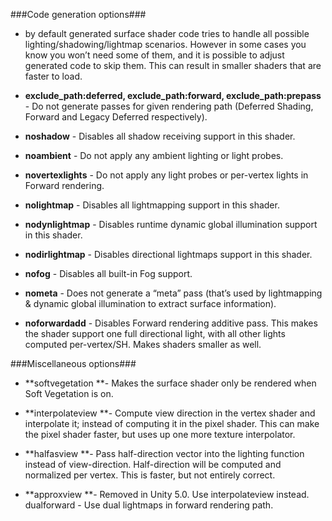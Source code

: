###Code generation options### 
- by default generated surface shader code tries to handle all possible lighting/shadowing/lightmap scenarios. However in some cases you know you won’t need some of them, and it is possible to adjust generated code to skip them. This can result in smaller shaders that are faster to load.

- **exclude_path:deferred, exclude_path:forward, exclude_path:prepass** - Do not generate passes for given rendering path (Deferred Shading, Forward and Legacy Deferred respectively).

- **noshadow** - Disables all shadow receiving support in this shader.

- **noambient** - Do not apply any ambient lighting or light probes.

- **novertexlights** - Do not apply any light probes or per-vertex lights in Forward rendering.

- **nolightmap** - Disables all lightmapping support in this shader.

- **nodynlightmap** - Disables runtime dynamic global illumination support in this shader.

- **nodirlightmap** - Disables directional lightmaps support in this shader.

- **nofog** - Disables all built-in Fog support.

- **nometa** - Does not generate a “meta” pass (that’s used by lightmapping & dynamic global illumination to extract surface information).

- **noforwardadd** - Disables Forward rendering additive pass. This makes the shader support one full directional light, with all other lights computed per-vertex/SH. Makes shaders smaller as well.


###Miscellaneous options###

- **softvegetation **- Makes the surface shader only be rendered when Soft Vegetation is on.

- **interpolateview **- Compute view direction in the vertex shader and interpolate it; instead of computing it in the pixel shader. This can make the pixel shader faster, but uses up one more texture interpolator.

- **halfasview **- Pass half-direction vector into the lighting function instead of view-direction. Half-direction will be computed and normalized per vertex. This is faster, but not entirely correct.

- **approxview **- Removed in Unity 5.0. Use interpolateview instead.
dualforward - Use dual lightmaps in forward rendering path.